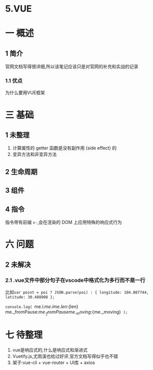 # 5.VUE
# 一 概述
## 1 简介
官网文档写得很详细,所以该笔记应该只是对官网的补充和实战的记录
### 1.1 优点
为什么要用VUE框架

# 三 基础
## 1 未整理
1. 计算属性的 getter 函数是没有副作用 (side effect) 的
2. 变异方法和非变异方法
## 2 生命周期

## 3 组件

## 4 指令
指令带有前缀 `v-`,会在渲染的 DOM 上应用特殊的响应式行为


# 六 问题
## 2 未解决
### 2.1 .vue文件中部分句子在vscode中格式化为多行而不是一行
比如`var point = poi ? JSON.parse(poi) : { longitude: 104.087744, latitude: 30.408908 };`

`console.log(
    `me.i:${me.i}   me.len:${len}   me._fromPause:${
    me._fromPause
    } me._moving:${me._moving}`
);`

# 七 待整理
1. vue是响应式的,什么是响应式和渐进式
2. Vuetify.js,尤雨溪也给过好评,官方文档写得似乎也不错
3. 架子:vue-cli + vue-router + UI库 + axios